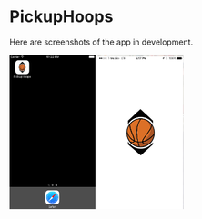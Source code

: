 # PickupHoops

Here are screenshots of the app in development.

<img src="Screenshots/AppIcon.png" alt="App Icon" width="30%" height="30%"/>
<img src="Screenshots/LaunchScreen.png" alt="Launch Screen" width="30%" height="30%"/>




